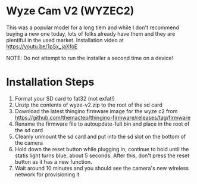 # Wyze Cam V2 (WYZEC2)

This was a popular model for a long tiem and while I don't recommend buying a new one today, lots of folks already have them and they are plentiful in the used market.
Installation video at https://youtu.be/1pSx_jaXfoE

NOTE: Do not attempt to run the installer a second time on a device!

# Installation Steps

1. Format your SD card to fat32 (not exfat!)
2. Unzip the contents of wyze-v2.zip to the root of the sd card
3. Download the latest thingino firmware image for the wyze c2 from https://github.com/themactep/thingino-firmware/releases/tag/firmware
4. Rename the firmware file to autoupdate-full.bin and place in the root of the sd card
5. Cleanly unmount the sd card and put into the sd slot on the bottom of the camera
6. Hold down the reset button while plugging in, continue to hold until the statis light turns blue, about 5 seconds. After this, don't press the reset button as it has a new function.
7. Wait around 10 minutes and you should see the camera's new wireless network for provisioning it

